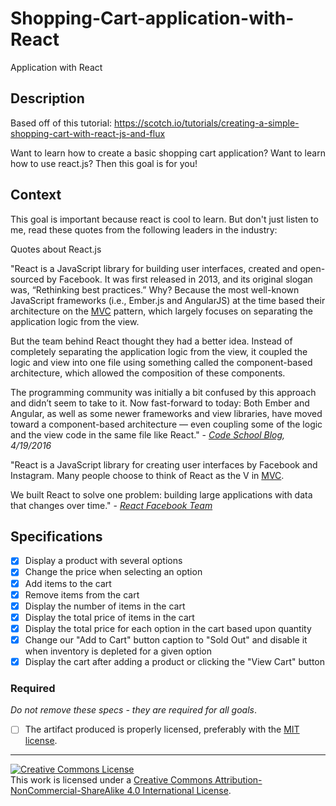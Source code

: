 # Shopping-Cart-application-with-React
Application with React
## Description

Based off of this tutorial: https://scotch.io/tutorials/creating-a-simple-shopping-cart-with-react-js-and-flux

Want to learn how to create a basic shopping cart application? Want to learn how to use react.js? Then this goal is for you!
## Context

This goal is important because react is cool to learn. But don't just listen to me, read these quotes from the following leaders in the industry:

Quotes about React.js

"React is a JavaScript library for building user interfaces, created and open-sourced by Facebook. It was first released in 2013, and its original slogan was, “Rethinking best practices.” Why? Because the most well-known JavaScript frameworks (i.e., Ember.js and AngularJS) at the time based their architecture on the [MVC](https://en.wikipedia.org/wiki/Model%E2%80%93view%E2%80%93controller) pattern, which largely focuses on separating the application logic from the view.

But the team behind React thought they had a better idea. Instead of completely separating the application logic from the view, it coupled the logic and view into one file using something called the component-based architecture, which allowed the composition of these components.

The programming community was initially a bit confused by this approach and didn’t seem to take to it. Now fast-forward to today: Both Ember and Angular, as well as some newer frameworks and view libraries, have moved toward a component-based architecture — even coupling some of the logic and the view code in the same file like React." - _[Code School Blog](https://www.codeschool.com/blog/2016/04/19/why-learn-react/), 4/19/2016_

"React is a JavaScript library for creating user interfaces by Facebook and Instagram. Many people choose to think of React as the V in [MVC](https://en.wikipedia.org/wiki/Model%E2%80%93view%E2%80%93controller).

We built React to solve one problem: building large applications with data that changes over time."
                            - [_React Facebook Team_](https://facebook.github.io/react/docs/why-react.html)
## Specifications
- [x] Display a product with several options
- [x] Change the price when selecting an option
- [x] Add items to the cart
- [x] Remove items from the cart
- [x] Display the number of items in the cart
- [x] Display the total price of items in the cart
- [x] Display the total price for each option in the cart based upon quantity
- [x] Change our "Add to Cart" button caption to "Sold Out" and disable it when inventory is depleted for a given option
- [x] Display the cart after adding a product or clicking the "View Cart" button
### Required

_Do not remove these specs - they are required for all goals_.
- [ ] The artifact produced is properly licensed, preferably with the [MIT license](https://opensource.org/licenses/MIT).

---

<!-- LICENSE -->

<a rel="license" href="http://creativecommons.org/licenses/by-nc-sa/4.0/"><img alt="Creative Commons License" style="border-width:0" src="https://i.creativecommons.org/l/by-nc-sa/4.0/80x15.png" /></a>
<br />This work is licensed under a <a rel="license" href="http://creativecommons.org/licenses/by-nc-sa/4.0/">Creative Commons Attribution-NonCommercial-ShareAlike 4.0 International License</a>.

